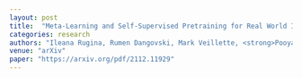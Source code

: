 ```yaml
---
layout: post
title:  "Meta-Learning and Self-Supervised Pretraining for Real World Image Translation"
categories: research
authors: "Ileana Rugina, Rumen Dangovski, Mark Veillette, <strong>Pooya Khorrami</strong>, Brian Cheung, Olga Simek, Marin Soljačić"
venue: "arXiv"
paper: "https://arxiv.org/pdf/2112.11929"
---
```

